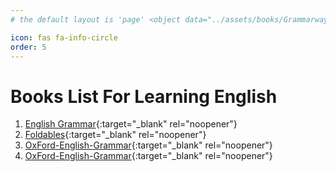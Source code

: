 ```yaml
---
# the default layout is 'page' <object data="../assets/books/Grammarway-1.pdf" width="1000" height="1000" type='application/pdf'></object> <iframe src="../assets/books/Grammarway-1.pdf" width="100%" height="600px" style="border: none;"></iframe>

icon: fas fa-info-circle
order: 5
---
```


# Books List For Learning English
1. [English Grammar](/assets/books/Grammarway-1.pdf){:target="_blank" rel="noopener"}
2. [Foldables](/assets/books/new-book/Foldables/index.html){:target="_blank" rel="noopener"}
3. [OxFord-English-Grammar](/assets/books/new-book/Oxford-English-Grammar/index.html){:target="_blank" rel="noopener"}
4. [OxFord-English-Grammar](https://docs.google.com/presentation/d/12JMm7dvuOaTzP561IdGnr0k_R94Cfxxar1Ud4_SmDQY/edit?usp=sharing){:target="_blank" rel="noopener"}
